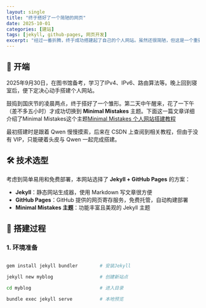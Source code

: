 ```yaml
---
layout: single
title: "终于搭好了一个简陋的网页"
date: 2025-10-01
categories: [建站]
tags: [jekyll, github-pages, 网页开发]
excerpt: "经过一番折腾，终于成功搭建起了自己的个人网站。虽然还很简陋，但这是一个重要的开始。"
---
```


## 🚀 开端

2025年9月30日，在图书馆备考，学习了IPv4、IPv6、路由算法等。晚上回到寝室后，便下定决心动手搭建个人网站。

鼓捣到国庆节的凌晨两点，终于搭好了一个雏形。第二天中午醒来，花了一下午（差不多五小时）才成功切换到 **Minimal Mistakes** 主题。下面这一篇文章详细介绍了Minimal Mistakes这个主题[Minimal Mistakes 个人网站搭建教程](https://blog.csdn.net/gitblog_01093/article/details/148392401)

最初搭建时是跟着 Qwen 慢慢摸索，后来在 CSDN 上查阅到相关教程，但由于没有 VIP，只能硬着头皮与 Qwen 一起完成搭建。

## 🛠️ 技术选型

考虑到简单易用和免费部署，本网站选择了 **Jekyll + GitHub Pages** 的方案：

- **Jekyll**：静态网站生成器，使用 Markdown 写文章很方便
- **GitHub Pages**：GitHub 提供的网页寄存服务，免费托管，自动构建部署  
- **Minimal Mistakes 主题**：功能丰富且美观的 Jekyll 主题

## 📝 搭建过程

### 1. 环境准备

```bash

gem install jekyll bundler        # 安装Jekyll

jekyll new myblog                 # 创建新站点

cd myblog                         # 进入目录

bundle exec jekyll serve          # 本地预览